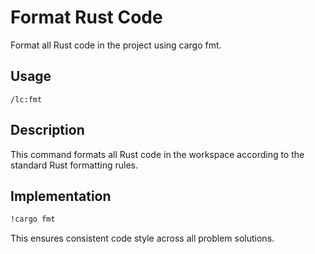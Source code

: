 # Format Rust Code

Format all Rust code in the project using cargo fmt.

## Usage
```
/lc:fmt
```

## Description
This command formats all Rust code in the workspace according to the standard Rust formatting rules.

## Implementation
```bash
!cargo fmt
```

This ensures consistent code style across all problem solutions.